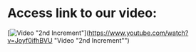 # Access link to our video: 

[![Video "2nd Increment"](https://res.cloudinary.com/marcomontalbano/image/upload/v1637590304/video_to_markdown/images/youtube--Joyf0ifhBVU-c05b58ac6eb4c4700831b2b3070cd403.jpg)](https://www.youtube.com/watch?v=Joyf0ifhBVU "Video "2nd Increment"")
